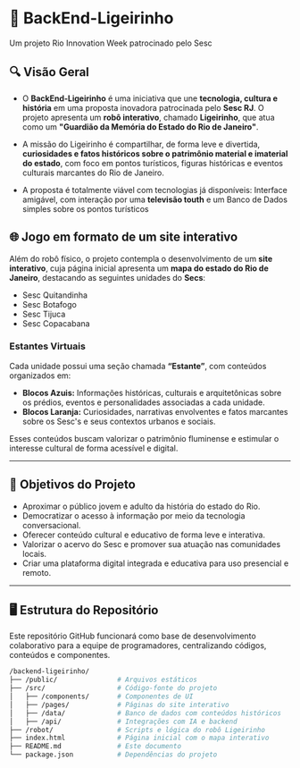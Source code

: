 # 🤖 BackEnd-Ligeirinho
Um projeto Rio Innovation Week patrocinado pelo Sesc

## 🔍 Visão Geral
- O **BackEnd-Ligeirinho** é uma iniciativa que une **tecnologia, cultura e história** em uma proposta inovadora patrocinada pelo **Sesc RJ**. O projeto apresenta um **robô interativo**, chamado **Ligeirinho**, que atua como um **"Guardião da Memória do Estado do Rio de Janeiro"**.

  
- A missão do Ligeirinho é compartilhar, de forma leve e divertida, **curiosidades e fatos históricos sobre o patrimônio material e imaterial do estado**, com foco em pontos turísticos, figuras históricas e eventos culturais marcantes do Rio de Janeiro.

  
- A proposta é totalmente viável com tecnologias já disponíveis: Interface amigável, com interação por uma **televisão touth** e um Banco de Dados simples sobre os pontos turísticos

## 🌐 Jogo em formato de um site interativo

Além do robô físico, o projeto contempla o desenvolvimento de um **site interativo**, cuja página inicial apresenta um **mapa do estado do Rio de Janeiro**, destacando as seguintes unidades do **Secs**:

- Sesc Quitandinha  
- Sesc Botafogo  
- Sesc Tijuca  
- Sesc Copacabana  

### Estantes Virtuais

Cada unidade possui uma seção chamada **“Estante”**, com conteúdos organizados em:

- **Blocos Azuis:** Informações históricas, culturais e arquitetônicas sobre os prédios, eventos e personalidades associadas a cada unidade.
- **Blocos Laranja:** Curiosidades, narrativas envolventes e fatos marcantes sobre os Sesc's e seus contextos urbanos e sociais.

Esses conteúdos buscam valorizar o patrimônio fluminense e estimular o interesse cultural de forma acessível e digital.

---

## 🧭 Objetivos do Projeto

- Aproximar o público jovem e adulto da história do estado do Rio.
- Democratizar o acesso à informação por meio da tecnologia conversacional.
- Oferecer conteúdo cultural e educativo de forma leve e interativa.
- Valorizar o acervo do Sesc e promover sua atuação nas comunidades locais.
- Criar uma plataforma digital integrada e educativa para uso presencial e remoto.

---

## 🖥️ Estrutura do Repositório

Este repositório GitHub funcionará como base de desenvolvimento colaborativo para a equipe de programadores, centralizando códigos, conteúdos e componentes.

```bash
/backend-ligeirinho/
├── /public/               # Arquivos estáticos
├── /src/                  # Código-fonte do projeto
│   ├── /components/       # Componentes de UI
│   ├── /pages/            # Páginas do site interativo
│   ├── /data/             # Banco de dados com conteúdos históricos
│   ├── /api/              # Integrações com IA e backend
├── /robot/                # Scripts e lógica do robô Ligeirinho
├── index.html             # Página inicial com o mapa interativo
├── README.md              # Este documento
└── package.json           # Dependências do projeto

